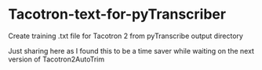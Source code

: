# Tacotron-text-for-pyTranscriber
Create training .txt file for Tacotron 2 from pyTranscribe output directory

Just sharing here as I found this to be a time saver while waiting on the next version of Tacotron2AutoTrim

